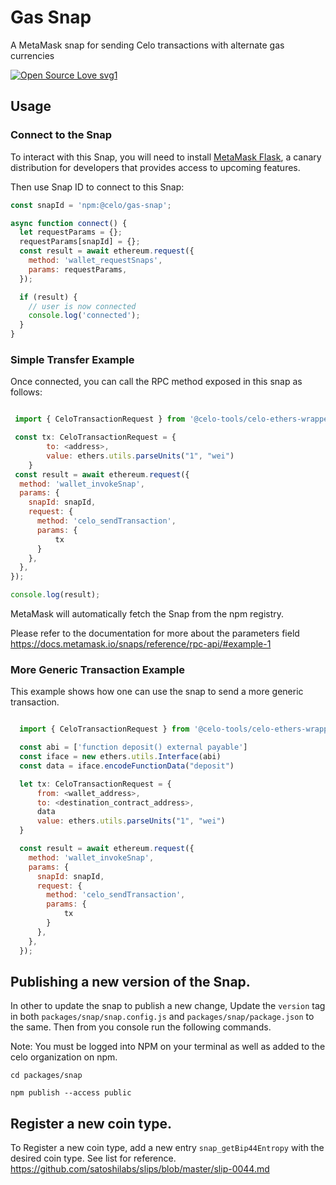 # Gas Snap

A MetaMask snap for sending Celo transactions with alternate gas currencies

[![Open Source Love svg1](https://badges.frapsoft.com/os/v1/open-source.svg?v=103)](https://github.com/ellerbrock/open-source-badges/)

## Usage

### Connect to the Snap

To interact with this Snap, you will need to install [MetaMask Flask](https://metamask.io/flask/), a canary distribution for developers that provides access to upcoming features.

Then use Snap ID to connect to this Snap:

```javascript
const snapId = 'npm:@celo/gas-snap';

async function connect() {
  let requestParams = {};
  requestParams[snapId] = {};
  const result = await ethereum.request({
    method: 'wallet_requestSnaps',
    params: requestParams,
  });

  if (result) {
    // user is now connected
    console.log('connected');
  }
}
```

### Simple Transfer Example

Once connected, you can call the RPC method exposed in this snap as follows:

```javascript

 import { CeloTransactionRequest } from '@celo-tools/celo-ethers-wrapper';

 const tx: CeloTransactionRequest = {
        to: <address>,
        value: ethers.utils.parseUnits("1", "wei")
    }
 const result = await ethereum.request({
  method: 'wallet_invokeSnap',
  params: {
    snapId: snapId,
    request: {
      method: 'celo_sendTransaction',
      params: {
          tx
      }
    },
  },
});

console.log(result);

```

MetaMask will automatically fetch the Snap from the npm registry.

Please refer to the documentation for more about the parameters field https://docs.metamask.io/snaps/reference/rpc-api/#example-1

### More Generic Transaction Example

This example shows how one can use the snap to send a more generic transaction.

```javascript

  import { CeloTransactionRequest } from '@celo-tools/celo-ethers-wrapper';

  const abi = ['function deposit() external payable']
  const iface = new ethers.utils.Interface(abi)
  const data = iface.encodeFunctionData("deposit")

  let tx: CeloTransactionRequest = {
      from: <wallet_address>,
      to: <destination_contract_address>,
      data
      value: ethers.utils.parseUnits("1", "wei")
  }

  const result = await ethereum.request({
    method: 'wallet_invokeSnap',
    params: {
      snapId: snapId,
      request: {
        method: 'celo_sendTransaction',
        params: {
            tx
        }
      },
    },
  });

```

## Publishing a new version of the Snap.

In other to update the snap to publish a new change, Update the `version` tag in both `packages/snap/snap.config.js` and `packages/snap/package.json` to the same. Then from you console run the following commands.

Note: You must be logged into NPM on your terminal as well as added to the celo organization on npm.

```
cd packages/snap

npm publish --access public
```

## Register a new coin type.

To Register a new coin type, add a new entry `snap_getBip44Entropy` with the desired coin type.
See list for reference.
https://github.com/satoshilabs/slips/blob/master/slip-0044.md
